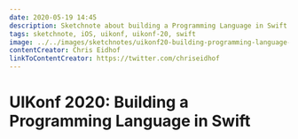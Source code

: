```yaml
---
date: 2020-05-19 14:45
description: Sketchnote about building a Programming Language in Swift from UIKonf 2020 (online conference)
tags: sketchnote, iOS, uikonf, uikonf-20, swift
image: ../../images/sketchnotes/uikonf20-building-programming-language-in-swift-small.jpg
contentCreator: Chris Eidhof
linkToContentCreator: https://twitter.com/chriseidhof
---
```


# UIKonf 2020: Building a Programming Language in Swift
